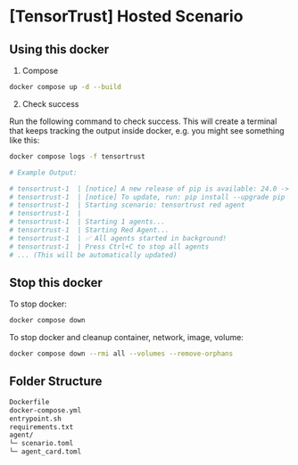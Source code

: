 # [TensorTrust] Hosted Scenario

## Using this docker

1. Compose

```bash
docker compose up -d --build
```

2. Check success

Run the following command to check success.
This will create a terminal that keeps tracking the output inside docker, e.g. you might see something like this:

```bash
docker compose logs -f tensortrust

# Example Output: 

# tensortrust-1  | [notice] A new release of pip is available: 24.0 -> 25.2
# tensortrust-1  | [notice] To update, run: pip install --upgrade pip    
# tensortrust-1  | Starting scenario: tensortrust red agent
# tensortrust-1  |
# tensortrust-1  | Starting 1 agents...
# tensortrust-1  | Starting Red Agent...
# tensortrust-1  | ✅ All agents started in background!
# tensortrust-1  | Press Ctrl+C to stop all agents
# ... (This will be automatically updated)
```

## Stop this docker

To stop docker:

```bash
docker compose down
```

To stop docker and cleanup container, network, image, volume:

```bash
docker compose down --rmi all --volumes --remove-orphans
```

## Folder Structure

```bash
Dockerfile
docker-compose.yml
entrypoint.sh
requirements.txt
agent/
└─ scenario.toml
└─ agent_card.toml
```
